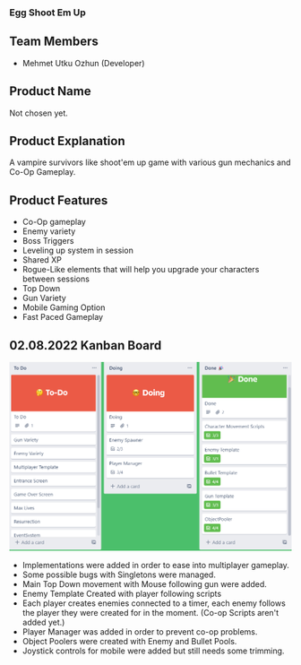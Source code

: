 ### Egg Shoot Em Up 

## Team Members

-  Mehmet Utku Ozhun (Developer)

## Product Name

Not chosen yet.

## Product Explanation

A vampire survivors like shoot'em up game with various gun mechanics and Co-Op Gameplay.

## Product Features

- Co-Op gameplay
- Enemy variety
- Boss Triggers
- Leveling up system in session
- Shared XP
- Rogue-Like elements that will help you upgrade your characters between sessions
- Top Down 
- Gun Variety
- Mobile Gaming Option 
- Fast Paced Gameplay

## 02.08.2022 Kanban Board

![](https://github.com/ozhun17/Unity-Top-Down-Shoot-Em-Up/blob/main/kanban%20board.png?raw=true)


- Implementations were added in order to ease into multiplayer gameplay. 
- Some possible bugs with Singletons were managed.
- Main Top Down movement with Mouse following gun were added.
- Enemy Template Created with player following scripts
- Each player creates enemies connected to a timer, each enemy follows the player they were created for in the moment. (Co-op Scripts aren't added yet.)
- Player Manager was added in order to prevent co-op problems.
- Object Poolers were created with Enemy and Bullet Pools.
- Joystick controls for mobile were added but still needs some trimming.



